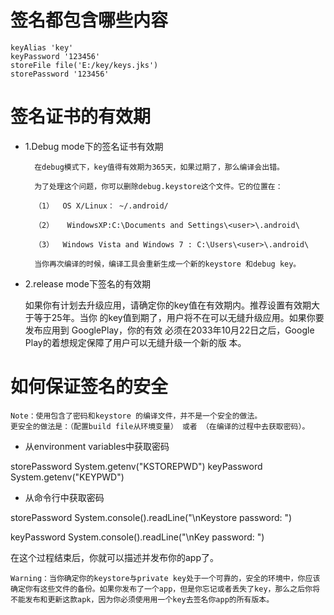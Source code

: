 # 签名都包含哪些内容

    keyAlias 'key'
    keyPassword '123456'
    storeFile file('E:/key/keys.jks')
    storePassword '123456'


# 签名证书的有效期

+ 1.Debug mode下的签名证书有效期

  

        在debug模式下，key值得有效期为365天，如果过期了，那么编译会出错。
    
        为了处理这个问题，你可以删除debug.keystore这个文件。它的位置在：
    
        （1）  OS X/Linux： ~/.android/ 
    
        （2）   WindowsXP:C:\Documents and Settings\<user>\.android\ 
    
        （3）  Windows Vista and Windows 7 : C:\Users\<user>\.android\
    
        当你再次编译的时候，编译工具会重新生成一个新的keystore 和debug key。


+ 2.release mode下签名的有效期

    如果你有计划去升级应用，请确定你的key值在有效期内。推荐设置有效期大于等于25年。当你
 的key值到期了，用户将不在可以无缝升级应用。如果你要发布应用到 GooglePlay，你的有效
 必须在2033年10月22日之后，Google Play的着想规定保障了用户可以无缝升级一个新的版
 本。


# 如何保证签名的安全

    Note：使用包含了密码和keystore 的编译文件，并不是一个安全的做法。
    更安全的做法是：（配置build file从环境变量） 或者 （在编译的过程中去获取密码）。

+ 从environment variables中获取密码

storePassword System.getenv("KSTOREPWD")
keyPassword System.getenv("KEYPWD")

+ 从命令行中获取密码

storePassword System.console().readLine("\nKeystore password: ")

keyPassword System.console().readLine("\nKey password: ")
    
在这个过程结束后，你就可以描述并发布你的app了。

    Warning：当你确定你的keystore与private key处于一个可靠的，安全的环境中，你应该
    确定你有这些文件的备份。如果你发布了一个app，但是你忘记或者丢失了key，那么之后你将
    不能发布和更新这款apk，因为你必须使用用一个key去签名你app的所有版本。
